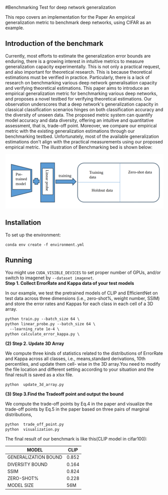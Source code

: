 #Benchmarking Test for deep network generalization

This repo covers an implementation for the Paper An empirical generalization metric to benchmark deep networks, using CIFAR as an example. 

## Introduction of the benchmark
Currently, most efforts to estimate the generalization error bounds are enduring, there is a growing interest in intuitive metrics to measure generalization capacity experimentally. This is not only a practical request, and also important for theoretical research. This is because theoretical estimations must be verified in practice. Particularly, there is a lack of research on benchmarking various deep network generalisation capacity and verifying theoretical estimations.  This paper aims to introduce an empirical generalization metric for benchmarking various deep networks, and proposes a novel testbed for verifying theoretical estimations. Our observation underscores that a deep network's generalization capacity in classical classification scenarios hinges on both classification accuracy and the diversity of unseen data. The proposed metric system can quantify model accuracy and data diversity, offering an intuitive and quantitative assessment, that is, trade-off point. Moreover, we compare our empirical metric with the existing generalization estimations through our benchmarking testbed. Unfortunately, most of the available generalization estimations don't align with the practical measurements using our proposed empirical metric. The illustration of Benchmarking bed is shown below:
<p align="center">
  <img src="figures/benchbed.png" width="700">
</p>


## Installation
To set up the environment:
```
conda env create -f environment.yml
```

## Running
You might use `CUDA_VISIBLE_DEVICES` to set proper number of GPUs, and/or switch to imagenet by `--dataset imagenet`.  
**Step 1. Collect ErrorRate and Kappa data of your test models**

In our example, we test the pretrained models of CLIP and EfficientNet on test data across three dimensions (i.e., zero-shot%, weight
number, SSIM) and store the error rates and Kappas for each class in each cell of a 3D array.
```
python train.py --batch_size 64 \
python linear_probe.py --batch_size 64 \
  --learning_rate 1e-4 \
python calculate_error_kappa.py \
```

**(2) Step 2. Update 3D Array**  

We compute three kinds of statistics related to the distributions of ErrorRate and Kappa across all classes, i.e., means,standard derivations, 10th percentiles, and update them cell-
wise in the 3D array.You need to modify the file location and different setting according to your situation and the final result is saved as a xlsx file. 
```
python  update_3d_array.py
```
**(3) Step 3.Find the Tradeoff point and output the bound** 

We compute the trade-off points by Eq.4 in the paper and visualize the trade-off points by Eq.5 in the paper based on three pairs of marginal distributions, 
```
python  trade_off_point.py
python  visualization.py

```
The final result of our benchmark is like this(CLIP model in cifar100):

| MODEL             | CLIP     |
|-------------------|----------|
| GENERALIZATION BOUND | 0.852 |
| DIVERSITY BOUND   | 0.164    |
| SSIM              | 0.824    |
| ZERO-SHOT%        | 0.228    |
| MODEL SIZE        | 56M      |

